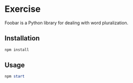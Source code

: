 # Exercise

Foobar is a Python library for dealing with word pluralization.

## Installation

```powershell
npm install
```

## Usage

```powershell
npm start
```
